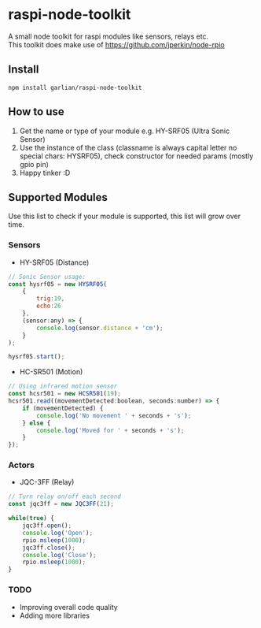 # raspi-node-toolkit
A small node toolkit for raspi modules like sensors, relays etc.  
This toolkit does make use of https://github.com/jperkin/node-rpio

## Install
```
npm install garlian/raspi-node-toolkit
```

## How to use
1. Get the name or type of your module e.g. HY-SRF05 (Ultra Sonic Sensor)
2. Use the instance of the class (classname is always capital letter no special chars: HYSRF05), check constructor for needed params (mostly gpio pin)
3. Happy tinker :D

## Supported Modules
Use this list to check if your module is supported, this list will grow over time.


### Sensors
* HY-SRF05 (Distance)
```js
// Sonic Sensor usage:
const hysrf05 = new HYSRF05(
    {
        trig:19,
        echo:26
    },
    (sensor:any) => {
        console.log(sensor.distance + 'cm');
    }
);

hysrf05.start();
```
* HC-SR501 (Motion)
```js
// Using infrared motion sensor
const hcsr501 = new HCSR501(19);
hcsr501.read((movementDetected:boolean, seconds:number) => {
    if (movementDetected) {
        console.log('No movement ' + seconds + 's');
    } else {
        console.log('Moved for ' + seconds + 's');
    }
});
```

### Actors
* JQC-3FF (Relay)
```js
// Turn relay on/off each second
const jqc3ff = new JQC3FF(21);

while(true) {
    jqc3ff.open();
    console.log('Open');
    rpio.msleep(1000);
    jqc3ff.close();
    console.log('Close');
    rpio.msleep(1000);
}
```

### TODO
* Improving overall code quality
* Adding more libraries